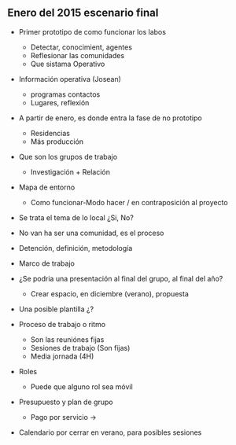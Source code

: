 ## Enero del 2015 escenario final

* Primer prototipo de como funcionar los labos
	* Detectar, conocimient, agentes
    * Reflesionar las comunidades
    * Que sistama Operativo
    
* Información operativa (Josean)
	* programas contactos 
    * Lugares, reflexión

* A partir de enero, es donde entra la fase de no prototipo
	* Residencias
    * Más producción

* Que son los grupos de trabajo
	* Investigación + Relación
    
* Mapa de entorno 
	* Como funcionar-Modo hacer / en contraposición al proyecto

* Se trata el tema de lo local ¿Si, No?
* No van ha ser una comunidad, es el proceso
* Detención, definición, metodología 
* Marco de trabajo 
* ¿Se podria una presentación al final del grupo, al final del año?
	* Crear espacio, en diciembre (verano), propuesta
* Una posible plantilla ¿?
* Proceso de trabajo o ritmo
	* Son las reuniónes fijas
	* Sesiones de trabajo (Son fijas)
    * Media jornada (4H)
* Roles
	* Puede que alguno rol sea móvil
* Presupuesto y plan de grupo
	* Pago por servicio -> 
* Calendario por cerrar en verano, para posibles sesiones 
    
    
   